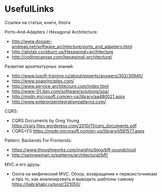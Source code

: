 # UsefulLinks
Ссылки на статьи, книги, блоги

Ports-And-Adapters / Hexagonal Architecture:
* http://www.dossier-andreas.net/software_architecture/ports_and_adapters.html
* http://alistair.cockburn.us/Hexagonal+architecture
* http://codingcanvas.com/hexagonal-architecture/


Развитие архитектурных знаний:
* http://www.luxoft-training.ru/about/experts/answers/302/30945/
* http://www.soaprinciples.com/
* http://www.service-architecture.com/index.html
* http://www-01.ibm.com/software/solutions/soa/
* http://msdn.microsoft.com/en-us/library/aa480021.aspx
* http://www.enterpriseintegrationpatterns.com/


CQRS:
* CQRS Documents by Greg Young
https://cqrs.files.wordpress.com/2010/11/cqrs_documents.pdf
* CQRS+ES https://msdn.microsoft.com/en-us/library/jj591577.aspx

Pattern: Backends For Frontends:
* https://www.thoughtworks.com/insights/blog/bff-soundcloud
* http://samnewman.io/patterns/architectural/bff/

MVC и его друзь:
* Охота на мифический MVC. Обзор, возвращение к первоисточникам и про то, как анализировать и выводить шаблоны самому
https://habrahabr.ru/post/321050/
